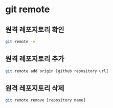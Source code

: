 # git remote

## 원격 레포지토리 확인

```sh
git remote -v
```

## 원격 레포지토리 추가

```sh
git remote add origin [github repository url]
```

## 원격 레포지토리 삭제

```sh
git remote remove [repository name]
```
